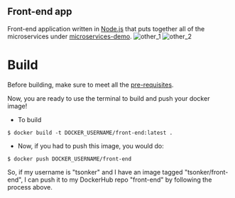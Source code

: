 Front-end app
---
Front-end application written in [Node.js](https://nodejs.org/en/) that puts together all of the microservices under [microservices-demo](https://github.com/microservices-demo/microservices-demo).
![other_1](https://github.com/tanya-sonker/KupcakeShop/blob/master/front-end/Screen%20Shot%202019-08-13%20at%205.18.14%20PM.png)
![other_2](https://github.com/tanya-sonker/KupcakeShop/blob/master/front-end/Screen%20Shot%202019-08-13%20at%205.18.37%20PM.png)

# Build
Before building, make sure to meet all the [pre-requisites](https://github.com/tanya-sonker/KupcakeShop#pre-requisites).

Now, you are ready to use the terminal to build and push your docker image!
- To build 
```
$ docker build -t DOCKER_USERNAME/front-end:latest .
```
- Now, if you had to push this image, you would do:
```
$ docker push DOCKER_USERNAME/front-end
```
So, if my username is "tsonker" and I have an image tagged "tsonker/front-end", I can push it to my DockerHub repo "front-end" by following the process above.
